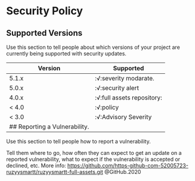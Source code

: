 # Security Policy

## Supported Versions

Use this section to tell people about which versions of your project are
currently being supported with security updates.

| Version |      Supported             |
| ------- | ---------------------------| 
| 5.1.x   | :√:severity modarate.      |
| 5.0.x   | :√:security alert          |
| 4.0.x   | :√:full assets repository: |
| < 4.0   | :√:policy                  |
| < 3.0   | :√:Advisory Severity       |
## Reporting a Vulnerability.          |

Use this section to tell people how to report a vulnerability.

Tell them where to go, how often they can expect to get an update on a
reported vulnerability, what to expect if the vulnerability is accepted or
declined, etc.
More info:
https://github.com/https-github-com-52005723-ruzyysmartt/ruzyysmartt-full-assets.git
@GitHub.2020
